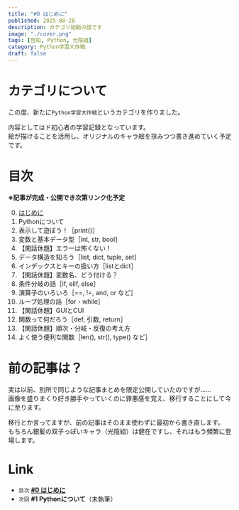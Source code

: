 ```yaml
---
title: "#0 はじめに"
published: 2025-08-28
description: カテゴリ始動の話です
image: "./cover.png"
tags: [告知, Python, 光陰組]
category: Python学習大作戦
draft: false
---
```


# カテゴリについて

この度、新たに`Python学習大作戦`というカテゴリを作りました。  
  
内容としてはド初心者の学習記録となっています。  
絵が描けることを活用し、オリジナルのキャラ絵を挟みつつ書き進めていく予定です。  


# 目次

**※記事が完成・公開でき次第リンク化予定**  
  
0. [はじめに](https://atfullspeed.github.io/1mk3_blog/posts/python_00/)
1. Pythonについて
2. 表示して遊ぼう！［print()］
3. 変数と基本データ型［int, str, bool］
4. 【閑話休題】エラーは怖くない！
5. データ構造を知ろう［list, dict, tuple, set］
6. インデックスとキーの扱い方［listとdict］
7. 【閑話休題】変数名、どう付ける？
8. 条件分岐の話［if, elif, else］
9. 演算子のいろいろ［==, !=, and, or など］
10. ループ処理の話［for・while］
11. 【閑話休題】GUIとCUI
12. 関数って何だろう［def, 引数, return］
13. 【閑話休題】順次・分岐・反復の考え方
14. よく使う便利な関数［len(), str(), type() など］


# 前の記事は？

実は以前、別所で同じような記事まとめを限定公開していたのですが……  
画像を盛りまくり好き勝手やっていくのに罪悪感を覚え、移行することにして今に至ります。  
  
移行とか言ってますが、前の記事はそのまま使わずに最初から書き直します。  
もちろん銀髪の双子っぽいキャラ（光陰組）は健在ですし、それはもう頻繁に登場します。  


# Link

- `目次` [**#0 はじめに**](https://atfullspeed.github.io/1mk3_blog/posts/python_00/)  
- `次回` **#1 Pythonについて**（未執筆）